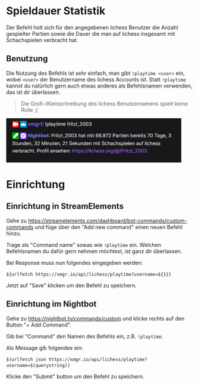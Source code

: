 # Spieldauer Statistik

Der Befehl holt sich für den angegebenen lichess Benutzer die Anzahl gespielter Partien sowie die Dauer die man auf
lichess insgesamt mit Schachspielen verbracht hat.

## Benutzung

Die Nutzung des Befehls ist sehr einfach, man gibt `!playtime <user>` ein, wobei `<user>` der Benutzername des lichess
Accounts ist. Statt `!playtime` kannst du natürlich gern auch etwas anderes als Befehlsnamen verwenden, das ist dir
überlassen.

> Die Groß-/Kleinschreibung des lichess Benutzernamens spielt keine Rolle ;)

![img.png](../images/playtime-fritzi.png)

# Einrichtung

## Einrichtung in StreamElements

Gehe zu https://streamelements.com/dashboard/bot-commands/custom-commands und füge über den "Add new command" einen
neuen Befehl hinzu.

Trage als "Command name" sowas wie `!playtime` ein. Welchen Befehlsnamen du dafür gern nehmen möchtest, ist
ganz dir überlassen.

Bei Response muss nun folgendes eingegeben werden:

```
${urlfetch https://xmgr.io/api/lichess/playtime?username=${1}}
```

Jetzt auf "Save" klicken um den Befehl zu speichern.

## Einrichtung im Nightbot

Gehe zu https://nightbot.tv/commands/custom und klicke rechts auf den Button
"+ Add Command".

Gib bei "Command" den Namen des Befehls ein, z.B. `!playtime`.

Als Message gib folgendes ein:

```
$(urlfetch json https://xmgr.io/api/lichess/playtime?username=$(querystring))
```

Klicke den "Submit" button um den Befehl zu speichern.